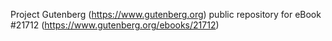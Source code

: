 Project Gutenberg (https://www.gutenberg.org) public repository for eBook #21712 (https://www.gutenberg.org/ebooks/21712)
